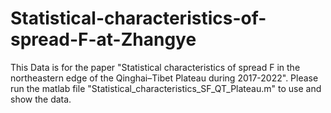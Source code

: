 # Statistical-characteristics-of-spread-F-at-Zhangye
This Data is for  the paper "Statistical characteristics of spread F in the northeastern edge of the Qinghai–Tibet Plateau during 2017-2022". 
Please run the matlab file "Statistical_characteristics_SF_QT_Plateau.m" to use and show the data. 
